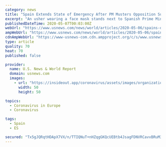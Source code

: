 ```yaml
---
category: news
title: "Spain Extends State of Emergency After PM Musters Opposition Support"
excerpt: "An usher wearing a face mask stands next to Spanish Prime Minister Pedro Sanchez as he speaks during a plenary session to debate on an extension of the state of emergency amid the coronavirus disease (COVID-19) outbreak,"
publishedDateTime: 2020-05-07T00:03:00Z
webUrl: "https://www.usnews.com/news/world/articles/2020-05-06/spains-daily-death-toll-picks-up-after-three-days-below-200-health-ministry"
ampWebUrl: "https://www.usnews.com/news/world/articles/2020-05-06/spains-daily-death-toll-picks-up-after-three-days-below-200-health-ministry?context=amp"
cdnAmpWebUrl: "https://www-usnews-com.cdn.ampproject.org/c/s/www.usnews.com/news/world/articles/2020-05-06/spains-daily-death-toll-picks-up-after-three-days-below-200-health-ministry?context=amp"
type: article
quality: 70
heat: 70
published: false

provider:
  name: U.S. News & World Report
  domain: usnews.com
  images:
    - url: "https://insideout.app/coronavirus/assets/images/organizations/usnews.com-50x50.jpg"
      width: 50
      height: 50

topics:
  - Coronavirus in Europe
  - Coronavirus

tags:
  - Spain
  - ES

secured: "Tx5gJQRqtHDApX7VX/n/TTIQNuT+nHZqgGKQcUEBtb4JsagFDNVRCavvBRuM3FUs9AINXoP99Ur6HtLdF0e7eGiscBOmIxXYXt1ytg+Vf8NigYW5H2a8RC6h6ZOA/QUIzfvX4kBF3P7XV+qSGDcy/uryuL6H0OvbjfQEs/FJcx2nH7LF5MYX/APRHOVq+Yln1OoFf9jDZv3V+iioIcHCKQCrhFF+QtZRCzTwkEtIwnTJva6dse926xw4Qo6eZeC9k14I8soMhIL2AT57NHu7h7L4QrC1aC4BYlSMetH0XgO9eYDOLXPEbLsuAcxU4FkdnTUAksH4b2XbGoR6LF+BP/D3gCuk2JmknW/6GRQIkctcjAqYtTvuJ0Uj4XCecBMbD3RiAAhNw3KnUoxz2DTQLGGN/jZkpgRb7/PNwLzgRysTGWLlJ1Die6Rr7F7S0FTtRlzpGiAWZMvboLjcub5jvRl2XCaQY3jkNiZS9EiN8bE=;QOpYYYE9Lx+RWbCsvsQ9bw=="
---
```


